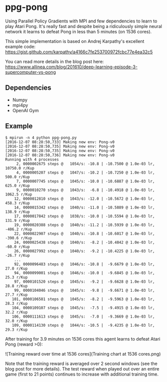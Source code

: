 # ppg-pong
Using Parallel Policy Gradients with MPI and few dependencies to learn to play Atari Pong. It's really fast and despite being a ridiculously simple neural network it learns to defeat Pong in less than 5 minutes (on 1536 cores).

This simple implementation is based on Andrej Karpathy's excellent example code: 
    https://gist.github.com/karpathy/a4166c7fe253700972fcbc77e4ea32c5

You can read more details in the blog post here:
    https://www.allinea.com/blog/201610/deep-learning-episode-3-supercomputer-vs-pong

## Dependencies

- Numpy
- mpi4py
- OpenAI Gym

## Example

```
$ mpirun -n 4 python ppg-pong.py
[2016-12-07 08:28:50,733] Making new env: Pong-v0
[2016-12-07 08:28:50,735] Making new env: Pong-v0
[2016-12-07 08:28:50,735] Making new env: Pong-v0
[2016-12-07 08:28:50,736] Making new env: Pong-v0
Running with 4 processes
     2, 0000002675 steps @   1054/s: -10.8 | -10.7500 @ 1.0e-03 lr, 10750.0 r/Kup
     4, 0000005207 steps @   1047/s: -10.2 | -10.7250 @ 1.0e-03 lr,   500.0 r/Kup
     7, 0000007745 steps @   1045/s: -10.0 | -10.6887 @ 1.0e-03 lr,   625.0 r/Kup
     9, 0000010270 steps @   1043/s:  -6.8 | -10.4918 @ 1.0e-03 lr,  1062.5 r/Kup
    12, 0000012810 steps @   1043/s: -12.0 | -10.5672 @ 1.0e-03 lr,   458.3 r/Kup
    14, 0000015342 steps @   1040/s: -11.0 | -10.5889 @ 1.0e-03 lr,   138.9 r/Kup
    17, 0000017842 steps @   1038/s: -10.0 | -10.5594 @ 1.0e-03 lr,   131.9 r/Kup
    19, 0000020388 steps @   1040/s: -11.2 | -10.5939 @ 1.0e-03 lr,  -406.2 r/Kup
    22, 0000022907 steps @   1040/s: -10.8 | -10.6017 @ 1.0e-03 lr,  -390.6 r/Kup
    24, 0000025438 steps @   1040/s:  -8.2 | -10.4842 @ 1.0e-03 lr,   -60.0 r/Kup
    26, 0000027992 steps @   1040/s:  -9.2 | -10.4225 @ 1.0e-03 lr,   -26.7 r/Kup
    ...
    92, 0000096483 steps @   1046/s: -10.8 |  -9.6679 @ 1.0e-03 lr,    27.0 r/Kup
    94, 0000099001 steps @   1046/s: -10.0 |  -9.6845 @ 1.0e-03 lr,    25.3 r/Kup
    97, 0000101520 steps @   1045/s:  -9.2 |  -9.6628 @ 1.0e-03 lr,    28.8 r/Kup
    99, 0000104046 steps @   1045/s:  -9.8 |  -9.6671 @ 1.0e-03 lr,    27.7 r/Kup
   101, 0000106581 steps @   1045/s:  -8.2 |  -9.5963 @ 1.0e-03 lr,    28.3 r/Kup
   104, 0000109107 steps @   1045/s:  -7.5 |  -9.4915 @ 1.0e-03 lr,    32.2 r/Kup
   106, 0000111613 steps @   1045/s:  -7.0 |  -9.3669 @ 1.0e-03 lr,    32.0 r/Kup
   109, 0000114130 steps @   1044/s: -10.5 |  -9.4235 @ 1.0e-03 lr,    29.3 r/Kup
```

After training for 3.9 minutes on 1536 cores this agent learns to defeat Atari Pong (reward >0):

![Training reward over time at 1536 cores](Training chart at 1536 cores.png)

Note that the training reward is averaged over 2 second windows (see the blog post for more details). The test reward when played out over an entire game (first to 21 points) continues to increase with additional training time.
